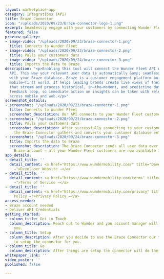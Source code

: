 ```yaml
---
layout: marketplace-app
category: Integrations (API)
title: Braze Connector
icon: "/uploads/2020/09/23/braze-connector-logo-1.png"
excerpt: Seamlessly engage with your customers by connecting Wunder Fleet & Braze.
featured: false
preview_gallery:
- image-video: "/uploads/2020/09/23/braze-connector-1.png"
  title: Connects to Wunder Fleet
- image-video: "/uploads/2020/09/23/braze-connector-2.png"
  title: Pulls your customers data
- image-video: "/uploads/2020/09/24/braze-connector-3.png"
  title: Imports the data to Braze
description: "<p>Enabling this tool will connect the Wunder Fleet API with the Braze
  API. This way your relevant user data is automatically &amp; seamlessly synchronized
  with your Braze database. Braze is a customer engagement platform built for today’s
  mobile–first world. It helps leading brands create live views of their customers
  that stream and process historical, in–the–moment, and predictive data in an interactive
  feedback loop, so immediate action on insights can be taken with relevant messaging
  across mobile and web.</p>"
screenshot_details:
- screenshot: "/uploads/2020/09/23/braze-connector-1.png"
  title: Connects to Wunder Fleet
  screenshot_description: Our API connects to your Wunder Fleet customer database.
- screenshot: "/uploads/2020/09/23/braze-connector-2.png"
  title: Pulls your customers data
  screenshot_description: After successfully connecting to your customer database,
    the Braze Connector gathers and converts your customer database entries.
- screenshot: "/uploads/2020/09/24/braze-connector-3.png"
  title: Imports the data to Braze
  screenshot_description: The Braze Connector sends all user data over to your connected
    Braze account – all your Wunder Fleet customers are now available in Braze.
app_details:
- detail_title: ''
  detail_content: <a href="https://www.wundermobility.com/" title="Developer Website
    →">Developer Website →</a>
- detail_title: ''
  detail_content: <a href="https://www.wundermobility.com/terms" title="Terms of Service
    →">Terms of Service →</a>
- detail_title: ''
  detail_content: <a href="https://www.wundermobility.com/privacy" title="Privacy
    Policy →">Privacy Policy →</a>
access_needed:
- Braze account needed
- Deliver API Credentials
getting_started:
- column_title: Get in Touch
  column_description: Reach out to Wunder and you account manager will get back to
    you.
- column_title: Setup
  column_description: After you decide to use the Braze Connector our team will help
    to setup the connector for you.
- column_title: Go
  column_description: After things are setup the connector will do the work for you.
whitepaper_link: ''
video_poster: ''
published: false

---
```

